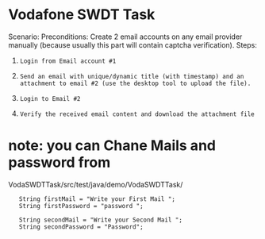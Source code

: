# Vodafone SWDT Task
  Scenario:  Preconditions: 
Create 2 email accounts on any email provider manually (because usually this part will contain captcha verification). 
 Steps: 
1.     Login from Email account #1  
2.     Send an email with unique/dynamic title (with timestamp) and an attachment to email #2 (use the desktop tool to upload the file).  
3.     Login to Email #2 
4.     Verify the received email content and download the attachment file  

# note: you can Chane Mails and password from 
VodaSWDTTask/src/test/java/demo/VodaSWDTTask/
 ```
	String firstMail = "Write your First Mail ";
	String firstPassword = "password ";

	String secondMail = "Write your Second Mail "; 
	String secondPassword = "Password"; 
 ```
